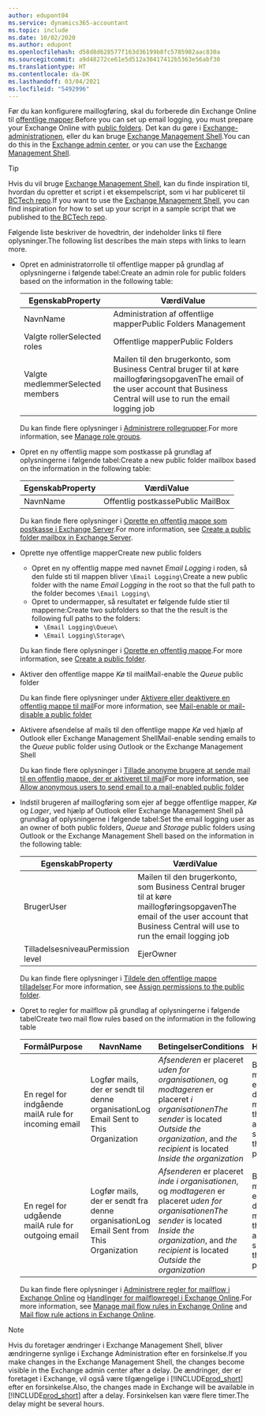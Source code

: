 ```yaml
---
author: edupont04
ms.service: dynamics365-accountant
ms.topic: include
ms.date: 10/02/2020
ms.author: edupont
ms.openlocfilehash: d58d8d628577f163d36199b8fc5785982aac830a
ms.sourcegitcommit: a9d48272ce61e5d512a30417412b5363e56abf30
ms.translationtype: HT
ms.contentlocale: da-DK
ms.lasthandoff: 03/04/2021
ms.locfileid: "5492996"
---
```

<span data-ttu-id="21f2d-101">Før du kan konfigurere maillogføring, skal du forberede din Exchange Online til [offentlige mapper](/exchange/collaboration/public-folders/public-folders?view=exchserver-2019&preserve-view=true ).</span><span class="sxs-lookup"><span data-stu-id="21f2d-101">Before you can set up email logging, you must prepare your Exchange Online with [public folders](/exchange/collaboration/public-folders/public-folders?view=exchserver-2019&preserve-view=true ).</span></span> <span data-ttu-id="21f2d-102">Det kan du gøre i [Exchange-administrationen](/Exchange/architecture/client-access/exchange-admin-center?view=exchserver-2019&preserve-view=true ), eller du kan bruge [Exchange Management Shell](/powershell/exchange/exchange-management-shell?view=exchange-ps&preserve-view=true ).</span><span class="sxs-lookup"><span data-stu-id="21f2d-102">You can do this in the [Exchange admin center](/Exchange/architecture/client-access/exchange-admin-center?view=exchserver-2019&preserve-view=true ), or you can use the [Exchange Management Shell](/powershell/exchange/exchange-management-shell?view=exchange-ps&preserve-view=true ).</span></span>  

> [!TIP]
> <span data-ttu-id="21f2d-103">Hvis du vil bruge [Exchange Management Shell](/powershell/exchange/exchange-management-shell?view=exchange-ps&preserve-view=true ), kan du finde inspiration til, hvordan du opretter et script i et eksempelscript, som vi har publiceret til [BCTech repo](https://github.com/microsoft/BCTech/tree/master/samples/EmailLogging).</span><span class="sxs-lookup"><span data-stu-id="21f2d-103">If you want to use the [Exchange Management Shell](/powershell/exchange/exchange-management-shell?view=exchange-ps&preserve-view=true ), you can find inspiration for how to set up your script in a sample script that we published to [the BCTech repo](https://github.com/microsoft/BCTech/tree/master/samples/EmailLogging).</span></span>

<span data-ttu-id="21f2d-104">Følgende liste beskriver de hovedtrin, der indeholder links til flere oplysninger.</span><span class="sxs-lookup"><span data-stu-id="21f2d-104">The following list describes the main steps with links to learn more.</span></span>  

- <span data-ttu-id="21f2d-105">Opret en administratorrolle til offentlige mapper på grundlag af oplysningerne i følgende tabel:</span><span class="sxs-lookup"><span data-stu-id="21f2d-105">Create an admin role for public folders based on the information in the following table:</span></span>

  |<span data-ttu-id="21f2d-106">Egenskab</span><span class="sxs-lookup"><span data-stu-id="21f2d-106">Property</span></span>        |<span data-ttu-id="21f2d-107">Værdi</span><span class="sxs-lookup"><span data-stu-id="21f2d-107">Value</span></span>                     |
  |----------------|--------------------------|
  |<span data-ttu-id="21f2d-108">Navn</span><span class="sxs-lookup"><span data-stu-id="21f2d-108">Name</span></span>            |<span data-ttu-id="21f2d-109">Administration af offentlige mapper</span><span class="sxs-lookup"><span data-stu-id="21f2d-109">Public Folders Management</span></span> |
  |<span data-ttu-id="21f2d-110">Valgte roller</span><span class="sxs-lookup"><span data-stu-id="21f2d-110">Selected roles</span></span>  |<span data-ttu-id="21f2d-111">Offentlige mapper</span><span class="sxs-lookup"><span data-stu-id="21f2d-111">Public Folders</span></span>            |
  |<span data-ttu-id="21f2d-112">Valgte medlemmer</span><span class="sxs-lookup"><span data-stu-id="21f2d-112">Selected members</span></span>|<span data-ttu-id="21f2d-113">Mailen til den brugerkonto, som Business Central bruger til at køre maillogføringsopgaven</span><span class="sxs-lookup"><span data-stu-id="21f2d-113">The email of the user account that Business Central will use to run the email logging job</span></span>|

  <span data-ttu-id="21f2d-114">Du kan finde flere oplysninger i [Administrere rollegrupper](/exchange/permissions/role-groups?view=exchserver-2019&preserve-view=true).</span><span class="sxs-lookup"><span data-stu-id="21f2d-114">For more information, see [Manage role groups](/exchange/permissions/role-groups?view=exchserver-2019&preserve-view=true).</span></span>

- <span data-ttu-id="21f2d-115">Opret en ny offentlig mappe som postkasse på grundlag af oplysningerne i følgende tabel:</span><span class="sxs-lookup"><span data-stu-id="21f2d-115">Create a new public folder mailbox based on the information in the following table:</span></span>

  |<span data-ttu-id="21f2d-116">Egenskab</span><span class="sxs-lookup"><span data-stu-id="21f2d-116">Property</span></span>        |<span data-ttu-id="21f2d-117">Værdi</span><span class="sxs-lookup"><span data-stu-id="21f2d-117">Value</span></span>                     |
  |----------------|--------------------------|
  |<span data-ttu-id="21f2d-118">Navn</span><span class="sxs-lookup"><span data-stu-id="21f2d-118">Name</span></span>            |<span data-ttu-id="21f2d-119">Offentlig postkasse</span><span class="sxs-lookup"><span data-stu-id="21f2d-119">Public MailBox</span></span>            |

  <span data-ttu-id="21f2d-120">Du kan finde flere oplysninger i [Oprette en offentlig mappe som postkasse i Exchange Server](/exchange/collaboration/public-folders/create-public-folder-mailboxes).</span><span class="sxs-lookup"><span data-stu-id="21f2d-120">For more information, see [Create a public folder mailbox in Exchange Server](/exchange/collaboration/public-folders/create-public-folder-mailboxes).</span></span>  

- <span data-ttu-id="21f2d-121">Oprette nye offentlige mapper</span><span class="sxs-lookup"><span data-stu-id="21f2d-121">Create new public folders</span></span>

  - <span data-ttu-id="21f2d-122">Opret en ny offentlig mappe med navnet *Email Logging* i roden, så den fulde sti til mappen bliver ```\Email Logging\```</span><span class="sxs-lookup"><span data-stu-id="21f2d-122">Create a new public folder with the name *Email Logging* in the root so that the full path to the folder becomes ```\Email Logging\```</span></span>
  - <span data-ttu-id="21f2d-123">Opret to undermapper, så resultatet er følgende fulde stier til mapperne:</span><span class="sxs-lookup"><span data-stu-id="21f2d-123">Create two subfolders so that the the result is the following full paths to the folders:</span></span>
    - ```\Email Logging\Queue\```
    - ```\Email Logging\Storage\```

  <span data-ttu-id="21f2d-124">Du kan finde flere oplysninger i [Oprette en offentlig mappe](/exchange/collaboration/public-folders/create-public-folders?view=exchserver-2019&preserve-view=true).</span><span class="sxs-lookup"><span data-stu-id="21f2d-124">For more information, see [Create a public folder](/exchange/collaboration/public-folders/create-public-folders?view=exchserver-2019&preserve-view=true).</span></span>

- <span data-ttu-id="21f2d-125">Aktiver den offentlige mappe *Kø* til mail</span><span class="sxs-lookup"><span data-stu-id="21f2d-125">Mail-enable the *Queue* public folder</span></span>

  <span data-ttu-id="21f2d-126">Du kan finde flere oplysninger under [Aktivere eller deaktivere en offentlig mappe til mail](/exchange/collaboration/public-folders/mail-enable-or-disable?view=exchserver-2019&preserve-view=true)</span><span class="sxs-lookup"><span data-stu-id="21f2d-126">For more information, see [Mail-enable or mail-disable a public folder](/exchange/collaboration/public-folders/mail-enable-or-disable?view=exchserver-2019&preserve-view=true)</span></span>

- <span data-ttu-id="21f2d-127">Aktivere afsendelse af mails til den offentlige mappe *Kø* ved hjælp af Outlook eller Exchange Management Shell</span><span class="sxs-lookup"><span data-stu-id="21f2d-127">Mail-enable sending emails to the *Queue* public folder using Outlook or the Exchange Management Shell</span></span>

  <span data-ttu-id="21f2d-128">Du kan finde flere oplysninger i [Tillade anonyme brugere at sende mail til en offentlig mappe, der er aktiveret til mail](/exchange/collaboration/public-folders/mail-enable-or-disable#allow-anonymous-users-to-send-email-to-a-mail-enabled-public-folder?view=exchserver-2019&preserve-view=true)</span><span class="sxs-lookup"><span data-stu-id="21f2d-128">For more information, see [Allow anonymous users to send email to a mail-enabled public folder](/exchange/collaboration/public-folders/mail-enable-or-disable#allow-anonymous-users-to-send-email-to-a-mail-enabled-public-folder?view=exchserver-2019&preserve-view=true)</span></span>

- <span data-ttu-id="21f2d-129">Indstil brugeren af maillogføring som ejer af begge offentlige mapper, *Kø* og *Lager*, ved hjælp af Outlook eller Exchange Management Shell på grundlag af oplysningerne i følgende tabel:</span><span class="sxs-lookup"><span data-stu-id="21f2d-129">Set the email logging user as an owner of both public folders, *Queue* and *Storage* public folders  using Outlook or the Exchange Management Shell based on the information in the following table:</span></span>

  |<span data-ttu-id="21f2d-130">Egenskab</span><span class="sxs-lookup"><span data-stu-id="21f2d-130">Property</span></span>        |<span data-ttu-id="21f2d-131">Værdi</span><span class="sxs-lookup"><span data-stu-id="21f2d-131">Value</span></span>                     |
  |----------------|--------------------------|
  |<span data-ttu-id="21f2d-132">Bruger</span><span class="sxs-lookup"><span data-stu-id="21f2d-132">User</span></span>            |<span data-ttu-id="21f2d-133">Mailen til den brugerkonto, som Business Central bruger til at køre maillogføringsopgaven</span><span class="sxs-lookup"><span data-stu-id="21f2d-133">The email of the user account that Business Central will use to run the email logging job</span></span>|
  |<span data-ttu-id="21f2d-134">Tilladelsesniveau</span><span class="sxs-lookup"><span data-stu-id="21f2d-134">Permission level</span></span>|<span data-ttu-id="21f2d-135">Ejer</span><span class="sxs-lookup"><span data-stu-id="21f2d-135">Owner</span></span>                     |

  <span data-ttu-id="21f2d-136">Du kan finde flere oplysninger i [Tildele den offentlige mappe tilladelser](/exchange/collaboration-exo/public-folders/set-up-public-folders#step-3-assign-permissions-to-the-public-folder).</span><span class="sxs-lookup"><span data-stu-id="21f2d-136">For more information, see [Assign permissions to the public folder](/exchange/collaboration-exo/public-folders/set-up-public-folders#step-3-assign-permissions-to-the-public-folder).</span></span>

- <span data-ttu-id="21f2d-137">Opret to regler for mailflow på grundlag af oplysningerne i følgende tabel</span><span class="sxs-lookup"><span data-stu-id="21f2d-137">Create two mail flow rules based on the information in the following table</span></span>

  |<span data-ttu-id="21f2d-138">Formål</span><span class="sxs-lookup"><span data-stu-id="21f2d-138">Purpose</span></span>  |<span data-ttu-id="21f2d-139">Navn</span><span class="sxs-lookup"><span data-stu-id="21f2d-139">Name</span></span> |<span data-ttu-id="21f2d-140">Betingelser</span><span class="sxs-lookup"><span data-stu-id="21f2d-140">Conditions</span></span>                        |<span data-ttu-id="21f2d-141">Handling</span><span class="sxs-lookup"><span data-stu-id="21f2d-141">Action</span></span>                                       |
  |---------|-----|----------------------------------|---------------------------------------------|
  |<span data-ttu-id="21f2d-142">En regel for indgående mail</span><span class="sxs-lookup"><span data-stu-id="21f2d-142">A rule for incoming email</span></span> |<span data-ttu-id="21f2d-143">Logfør mails, der er sendt til denne organisation</span><span class="sxs-lookup"><span data-stu-id="21f2d-143">Log Email Sent to This Organization</span></span>|<span data-ttu-id="21f2d-144">*Afsenderen* er placeret *uden for organisationen*, og *modtageren* er placeret *i organisationen*</span><span class="sxs-lookup"><span data-stu-id="21f2d-144">*The sender* is located *Outside the organization*, and *the recipient* is located *Inside the organization*</span></span>|<span data-ttu-id="21f2d-145">BCC den mailkonto, der er angivet for den offentlige mappe *Kø*</span><span class="sxs-lookup"><span data-stu-id="21f2d-145">BCC the email account that is specified for the *Queue* public folder</span></span>|
  |<span data-ttu-id="21f2d-146">En regel for udgående mail</span><span class="sxs-lookup"><span data-stu-id="21f2d-146">A rule for outgoing email</span></span> | <span data-ttu-id="21f2d-147">Logfør mails, der er sendt fra denne organisation</span><span class="sxs-lookup"><span data-stu-id="21f2d-147">Log Email Sent from This Organization</span></span> |<span data-ttu-id="21f2d-148">*Afsenderen* er placeret *inde i organisationen*, og *modtageren* er placeret *uden for organisationen*</span><span class="sxs-lookup"><span data-stu-id="21f2d-148">*The sender* is located *Inside the organization*, and *the recipient* is located *Outside the organization*</span></span>|<span data-ttu-id="21f2d-149">BCC den mailkonto, der er angivet for den offentlige mappe *Kø*</span><span class="sxs-lookup"><span data-stu-id="21f2d-149">BCC the email account that is specified for the *Queue* public folder</span></span>|
  
  <span data-ttu-id="21f2d-150">Du kan finde flere oplysninger i [Administrere regler for mailflow i Exchange Online](/exchange/security-and-compliance/mail-flow-rules/manage-mail-flow-rules) og [Handlinger for mailflowregel i Exchange Online](/exchange/security-and-compliance/mail-flow-rules/mail-flow-rule-actions).</span><span class="sxs-lookup"><span data-stu-id="21f2d-150">For more information, see [Manage mail flow rules in Exchange Online](/exchange/security-and-compliance/mail-flow-rules/manage-mail-flow-rules) and [Mail flow rule actions in Exchange Online](/exchange/security-and-compliance/mail-flow-rules/mail-flow-rule-actions).</span></span>

> [!NOTE]
> <span data-ttu-id="21f2d-151">Hvis du foretager ændringer i Exchange Management Shell, bliver ændringerne synlige i Exchange Administration efter en forsinkelse.</span><span class="sxs-lookup"><span data-stu-id="21f2d-151">If you make changes in the Exchange Management Shell, the changes become visible in the Exchange admin center after a delay.</span></span> <span data-ttu-id="21f2d-152">De ændringer, der er foretaget i Exchange, vil også være tilgængelige i [!INCLUDE[prod_short](prod_short.md)] efter en forsinkelse.</span><span class="sxs-lookup"><span data-stu-id="21f2d-152">Also, the changes made in Exchange will be available in [!INCLUDE[prod_short](prod_short.md)] after a delay.</span></span> <span data-ttu-id="21f2d-153">Forsinkelsen kan være flere timer.</span><span class="sxs-lookup"><span data-stu-id="21f2d-153">The delay might be several hours.</span></span>
